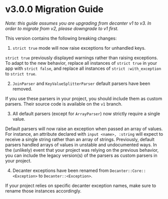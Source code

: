 # v3.0.0 Migration Guide

_Note: this guide assumes you are upgrading from decanter v1 to v3. In order to migrate from v2, please downgrade to v1 first._

This version contains the following breaking changes:

1. `strict true` mode will now raise exceptions for unhandled keys.

`strict true` previously displayed warnings rather than raising exceptions. To adapt to the new behavior, replace all instances of `strict true` in your app with `strict false`, and replace all instances of `strict :with_exception` to `strict true`.

2. `JoinParser` and `KeyValueSplitterParser` default parsers have been removed.

If you use these parsers in your project, you should include them as custom parsers. Their source code is available on the `v1` branch.

3. All default parsers (except for `ArrayParser`) now strictly require a single value.

Default parsers will now raise an exception when passed an array of values. For instance, an attribute declared with `input <name>, :string` will expect to receive a single string rather than an array of strings. Previously, default parsers handled arrays of values in unstable and undocumented ways. In the (unlikely) event that your project was relying on the previous behavior, you can include the legacy version(s) of the parsers as custom parsers in your project.

4. Decanter exceptions have been renamed from `Decanter::Core::<Exception>` to `Decanter::<Exception>`.

If your project relies on specific decanter exception names, make sure to rename those instances accordingly.
